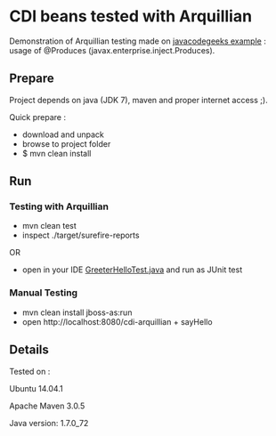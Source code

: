 # CDI beans tested with Arquillian
Demonstration of Arquillian testing made on [javacodegeeks example](http://www.javacodegeeks.com/2013/06/java-ee-cdi-programmatic-dependency-disambiguation-example-injection-point-inspection.html) : usage of @Produces (javax.enterprise.inject.Produces).

## Prepare
Project depends on java (JDK 7), maven and proper internet access ;).

Quick prepare :
- download and unpack 
- browse to project folder
- $ mvn clean install

## Run

### Testing with Arquillian

- mvn clean test
- inspect ./target/surefire-reports

OR

- open in your IDE [GreeterHelloTest.java]() and run as JUnit test

### Manual Testing

- mvn clean install jboss-as:run
- open http://localhost:8080/cdi-arquillian + sayHello

## Details

Tested on :

Ubuntu 14.04.1

Apache Maven 3.0.5

Java version: 1.7.0_72

